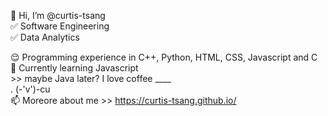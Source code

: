 👋 Hi, I’m @curtis-tsang<br />
✅ Software Engineering<br />
✅ Data Analytics<br />

😌 Programming experience in C++, Python, HTML, CSS, Javascript and C<br />
🌱 Currently learning Javascript<br />
    >> maybe Java later? I love coffee   ____<br />
.                                       (-'v')-cu<br />
📫 Moreore about me >> https://curtis-tsang.github.io/<br />

<!---
curtis-tsang/curtis-tsang is a ✨ special ✨ repository because its `README.md` (this file) appears on your GitHub profile.
You can click the Preview link to take a look at your changes.
--->
